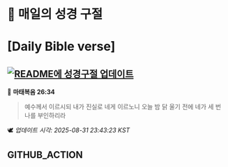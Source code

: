 # 🙏 매일의 성경 구절
# [Daily Bible verse]
## [![README에 성경구절 업데이트](https://github.com/DONGSUKA/first_test/actions/workflows/update-readme-bible.yml/badge.svg)](https://github.com/DONGSUKA/first_test/actions/workflows/update-readme-bible.yml)
<!-- START_BIBLE_VERSE -->
📖 **마태복음 26:34**
> 예수께서 이르시되 내가 진실로 네게 이르노니 오늘 밤 닭 울기 전에 네가 세 번 나를 부인하리라

🕊️ _업데이트 시각: 2025-08-31 23:43:23 KST_
  <!-- END_BIBLE_VERSE -->
## GITHUB_ACTION
